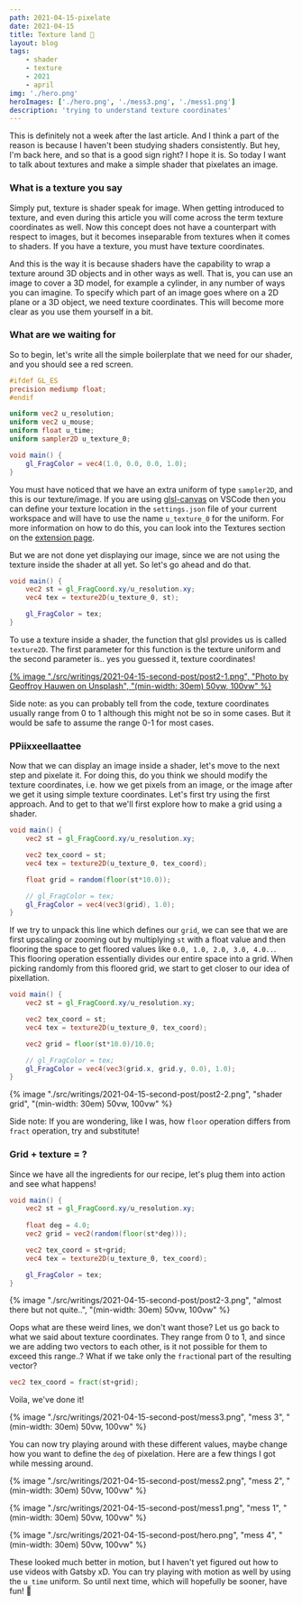 ```yaml
---
path: 2021-04-15-pixelate
date: 2021-04-15
title: Texture land 👾
layout: blog
tags: 
    - shader 
    - texture 
    - 2021 
    - april
img: './hero.png'
heroImages: ['./hero.png', './mess3.png', './mess1.png']
description: 'trying to understand texture coordinates'
---
```


This is definitely not a week after the last article. And I think a part of the reason is because I haven't been studying shaders consistently. But hey, I'm back here, and so that is a good sign right? I hope it is. So today I want to talk about textures and make a simple shader that pixelates an image. 

### What is a texture you say

Simply put, texture is shader speak for image. When getting introduced to texture, and even during this article you will come across the term texture coordinates as well. Now this concept does not have a counterpart with respect to images, but it becomes inseparable from textures when it comes to shaders. If you have a texture, you must have texture coordinates. 

And this is the way it is because shaders have the capability to wrap a texture around 3D objects and in other ways as well. That is, you can use an image to cover a 3D model, for example a cylinder, in any number of ways you can imagine. To specify which part of an image goes where on a 2D plane or a 3D object, we need texture coordinates. This will become more clear as you use them yourself in a bit. 

### What are we waiting for

So to begin, let's write all the simple boilerplate that we need for our shader, and you should see a red screen. 

```glsl
#ifdef GL_ES
precision mediump float;
#endif

uniform vec2 u_resolution;
uniform vec2 u_mouse;
uniform float u_time;
uniform sampler2D u_texture_0;

void main() {
    gl_FragColor = vec4(1.0, 0.0, 0.0, 1.0);
}
```

You must have noticed that we have an extra uniform of type `sampler2D`, and this is our texture/image. If you are using [glsl-canvas](https://marketplace.visualstudio.com/items?itemName=circledev.glsl-canvas) on VSCode then you can define your texture location in the `settings.json` file of your current workspace and will have to use the name `u_texture_0` for the uniform. For more information on how to do this, you can look into the Textures section on the [extension page](https://marketplace.visualstudio.com/items?itemName=circledev.glsl-canvas). 

But we are not done yet displaying our image, since we are not using the texture inside the shader at all yet. So let's go ahead and do that. 

```glsl
void main() {
    vec2 st = gl_FragCoord.xy/u_resolution.xy;
    vec4 tex = texture2D(u_texture_0, st);

    gl_FragColor = tex;
}
```

To use a texture inside a shader, the function that glsl provides us is called `texture2D`. The first parameter for this function is the texture uniform and the second parameter is.. yes you guessed it, texture coordinates! 

[{% image "./src/writings/2021-04-15-second-post/post2-1.png", "Photo by Geoffroy Hauwen on Unsplash", "(min-width: 30em) 50vw, 100vw" %}](https://unsplash.com/@geoffroyh?utm_source=unsplash&utm_medium=referral&utm_content=creditCopyText)

Side note: as you can probably tell from the code, texture coordinates usually range from 0 to 1 although this might not be so in some cases. But it would be safe to assume the range 0-1 for most cases. 

### PPiixxeellaattee

Now that we can display an image inside a shader, let's move to the next step and pixelate it. For doing this, do you think we should modify the texture coordinates, i.e. how we get pixels from an image, or the image after we get it using simple texture coordinates. Let's first try using the first approach.
And to get to that we'll first explore how to make a grid using a shader.

```glsl
void main() {
    vec2 st = gl_FragCoord.xy/u_resolution.xy;

    vec2 tex_coord = st;
    vec4 tex = texture2D(u_texture_0, tex_coord);

    float grid = random(floor(st*10.0));

    // gl_FragColor = tex;
    gl_FragColor = vec4(vec3(grid), 1.0);
}
```

If we try to unpack this line which defines our `grid`, we can see that we are first upscaling or zooming out by multiplying `st` with a float value and then flooring the space to get floored values like `0.0, 1.0, 2.0, 3.0, 4.0..`. This flooring operation essentially divides our entire space into a grid. When picking randomly from this floored grid, we start to get closer to our idea of pixellation.

```glsl
void main() {
    vec2 st = gl_FragCoord.xy/u_resolution.xy;

    vec2 tex_coord = st;
    vec4 tex = texture2D(u_texture_0, tex_coord);

    vec2 grid = floor(st*10.0)/10.0;

    // gl_FragColor = tex;
    gl_FragColor = vec4(vec3(grid.x, grid.y, 0.0), 1.0);
}
```

{% image "./src/writings/2021-04-15-second-post/post2-2.png", "shader grid", "(min-width: 30em) 50vw, 100vw" %}

Side note: If you are wondering, like I was, how `floor` operation differs from `fract` operation, try and substitute! 

### Grid + texture = ?

Since we have all the ingredients for our recipe, let's plug them into action and see what happens!

```glsl
void main() {
    vec2 st = gl_FragCoord.xy/u_resolution.xy;
    
    float deg = 4.0;
    vec2 grid = vec2(random(floor(st*deg)));

    vec2 tex_coord = st+grid;
    vec4 tex = texture2D(u_texture_0, tex_coord);

    gl_FragColor = tex;
}
```

{% image "./src/writings/2021-04-15-second-post/post2-3.png", "almost there but not quite..", "(min-width: 30em) 50vw, 100vw" %}

Oops what are these weird lines, we don't want those? Let us go back to what we said about texture coordinates. They range from 0 to 1, and since we are adding two vectors to each other, is it not possible for them to exceed this range..? What if we take only the `fract`ional part of the resulting vector?

```glsl
vec2 tex_coord = fract(st+grid);
```

Voila, we've done it! 

{% image "./src/writings/2021-04-15-second-post/mess3.png", "mess 3", "(min-width: 30em) 50vw, 100vw" %}

You can now try playing around with these different values, maybe change how you want to define the `deg` of pixelation. 
Here are a few things I got while messing around.

{% image "./src/writings/2021-04-15-second-post/mess2.png", "mess 2", "(min-width: 30em) 50vw, 100vw" %}

{% image "./src/writings/2021-04-15-second-post/mess1.png", "mess 1", "(min-width: 30em) 50vw, 100vw" %}

{% image "./src/writings/2021-04-15-second-post/hero.png", "mess 4", "(min-width: 30em) 50vw, 100vw" %}


These looked much better in motion, but I haven't yet figured out how to use videos with Gatsby xD. You can try playing with motion as well by using the `u_time` uniform.
So until next time, which will hopefully be sooner, have fun! 💃